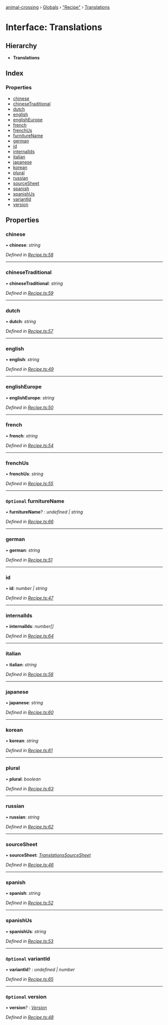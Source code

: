 [animal-crossing](../README.md) › [Globals](../globals.md) › ["Recipe"](../modules/_recipe_.md) › [Translations](_recipe_.translations.md)

# Interface: Translations

## Hierarchy

* **Translations**

## Index

### Properties

* [chinese](_recipe_.translations.md#chinese)
* [chineseTraditional](_recipe_.translations.md#chinesetraditional)
* [dutch](_recipe_.translations.md#dutch)
* [english](_recipe_.translations.md#english)
* [englishEurope](_recipe_.translations.md#englisheurope)
* [french](_recipe_.translations.md#french)
* [frenchUs](_recipe_.translations.md#frenchus)
* [furnitureName](_recipe_.translations.md#optional-furniturename)
* [german](_recipe_.translations.md#german)
* [id](_recipe_.translations.md#id)
* [internalIds](_recipe_.translations.md#internalids)
* [italian](_recipe_.translations.md#italian)
* [japanese](_recipe_.translations.md#japanese)
* [korean](_recipe_.translations.md#korean)
* [plural](_recipe_.translations.md#plural)
* [russian](_recipe_.translations.md#russian)
* [sourceSheet](_recipe_.translations.md#sourcesheet)
* [spanish](_recipe_.translations.md#spanish)
* [spanishUs](_recipe_.translations.md#spanishus)
* [variantId](_recipe_.translations.md#optional-variantid)
* [version](_recipe_.translations.md#optional-version)

## Properties

###  chinese

• **chinese**: *string*

*Defined in [Recipe.ts:58](https://github.com/Norviah/animal-crossing/blob/13550bd/module/types/Recipe.ts#L58)*

___

###  chineseTraditional

• **chineseTraditional**: *string*

*Defined in [Recipe.ts:59](https://github.com/Norviah/animal-crossing/blob/13550bd/module/types/Recipe.ts#L59)*

___

###  dutch

• **dutch**: *string*

*Defined in [Recipe.ts:57](https://github.com/Norviah/animal-crossing/blob/13550bd/module/types/Recipe.ts#L57)*

___

###  english

• **english**: *string*

*Defined in [Recipe.ts:49](https://github.com/Norviah/animal-crossing/blob/13550bd/module/types/Recipe.ts#L49)*

___

###  englishEurope

• **englishEurope**: *string*

*Defined in [Recipe.ts:50](https://github.com/Norviah/animal-crossing/blob/13550bd/module/types/Recipe.ts#L50)*

___

###  french

• **french**: *string*

*Defined in [Recipe.ts:54](https://github.com/Norviah/animal-crossing/blob/13550bd/module/types/Recipe.ts#L54)*

___

###  frenchUs

• **frenchUs**: *string*

*Defined in [Recipe.ts:55](https://github.com/Norviah/animal-crossing/blob/13550bd/module/types/Recipe.ts#L55)*

___

### `Optional` furnitureName

• **furnitureName**? : *undefined | string*

*Defined in [Recipe.ts:66](https://github.com/Norviah/animal-crossing/blob/13550bd/module/types/Recipe.ts#L66)*

___

###  german

• **german**: *string*

*Defined in [Recipe.ts:51](https://github.com/Norviah/animal-crossing/blob/13550bd/module/types/Recipe.ts#L51)*

___

###  id

• **id**: *number | string*

*Defined in [Recipe.ts:47](https://github.com/Norviah/animal-crossing/blob/13550bd/module/types/Recipe.ts#L47)*

___

###  internalIds

• **internalIds**: *number[]*

*Defined in [Recipe.ts:64](https://github.com/Norviah/animal-crossing/blob/13550bd/module/types/Recipe.ts#L64)*

___

###  italian

• **italian**: *string*

*Defined in [Recipe.ts:56](https://github.com/Norviah/animal-crossing/blob/13550bd/module/types/Recipe.ts#L56)*

___

###  japanese

• **japanese**: *string*

*Defined in [Recipe.ts:60](https://github.com/Norviah/animal-crossing/blob/13550bd/module/types/Recipe.ts#L60)*

___

###  korean

• **korean**: *string*

*Defined in [Recipe.ts:61](https://github.com/Norviah/animal-crossing/blob/13550bd/module/types/Recipe.ts#L61)*

___

###  plural

• **plural**: *boolean*

*Defined in [Recipe.ts:63](https://github.com/Norviah/animal-crossing/blob/13550bd/module/types/Recipe.ts#L63)*

___

###  russian

• **russian**: *string*

*Defined in [Recipe.ts:62](https://github.com/Norviah/animal-crossing/blob/13550bd/module/types/Recipe.ts#L62)*

___

###  sourceSheet

• **sourceSheet**: *[TranslationsSourceSheet](../enums/_recipe_.translationssourcesheet.md)*

*Defined in [Recipe.ts:46](https://github.com/Norviah/animal-crossing/blob/13550bd/module/types/Recipe.ts#L46)*

___

###  spanish

• **spanish**: *string*

*Defined in [Recipe.ts:52](https://github.com/Norviah/animal-crossing/blob/13550bd/module/types/Recipe.ts#L52)*

___

###  spanishUs

• **spanishUs**: *string*

*Defined in [Recipe.ts:53](https://github.com/Norviah/animal-crossing/blob/13550bd/module/types/Recipe.ts#L53)*

___

### `Optional` variantId

• **variantId**? : *undefined | number*

*Defined in [Recipe.ts:65](https://github.com/Norviah/animal-crossing/blob/13550bd/module/types/Recipe.ts#L65)*

___

### `Optional` version

• **version**? : *[Version](../enums/_recipe_.version.md)*

*Defined in [Recipe.ts:48](https://github.com/Norviah/animal-crossing/blob/13550bd/module/types/Recipe.ts#L48)*
